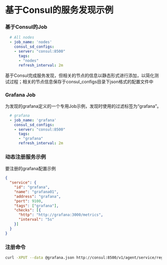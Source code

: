 # 基于Consul的服务发现示例

### 基于Consul的Job

```yaml
  # All nodes
  - job_name: 'nodes'
    consul_sd_configs:
    - server: "consul:8500"
      tags:
      - "nodes"
      refresh_interval: 2m 
```

基于Consul完成服务发现，但相关的节点的信息以静态形式进行添加，以简化测试过程；相关的节点信息保存于consul_configs目录下json格式的配置文件中

### Grafana Job

为发现的grafana定义的一个专用Job示例，发现时使用的过滤标签为“grafana”。

```yaml
  # grafana
  - job_name: 'grafana'
    consul_sd_configs:
    - server: "consul:8500"
      tags:
      - "grafana"
      refresh_interval: 2m 
```

### 动态注册服务示例

要注册的grafana配置示例

```json
{
  "service": {
    "id": "grafana",
    "name": "grafana01",
    "address": "grafana",
    "port": 9100,
    "tags": ["grafana"],
    "checks": [{
      "http": "http://grafana:3000/metrics",
      "interval": "5s"
    }]
  }
}
```

### 注册命令

```bash
curl -XPUT --data @grafana.json http://consul:8500/v1/agent/service/register
```




